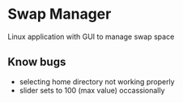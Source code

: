 # Swap Manager

Linux application with GUI to manage swap space

## Know bugs

- selecting home directory not working properly
- slider sets to 100 (max value) occassionally
